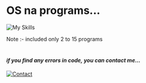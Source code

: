 # OS na programs...
![My Skills](https://skillicons.dev/icons?i=bash)

Note :- included only 2 to 15 programs
#
#### _if you find any errors in code, you can contact me..._
[![Contact](https://img.shields.io/badge/WA-97234%2030561-lightgrey?style=for-the-badge&logo=whatsapp)](https://api.whatsapp.com/send?phone=919723430561&text=Hi)